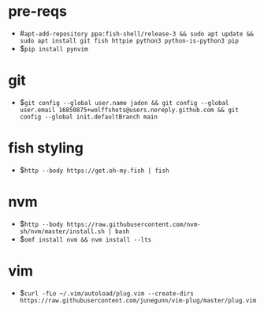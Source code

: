 # pre-reqs
- #`apt-add-repository ppa:fish-shell/release-3 && sudo apt update && sudo apt install git fish httpie python3 python-is-python3 pip`
- $`pip install pynvim`

# git
- $`git config --global user.name jadon && git config --global user.email 16850875+wolffshots@users.noreply.github.com && git config --global init.defaultBranch main`

# fish styling
- $`http --body https://get.oh-my.fish | fish`

# nvm
- $`http --body https://raw.githubusercontent.com/nvm-sh/nvm/master/install.sh | bash`
- $`omf install nvm && nvm install --lts`

# vim
- $`curl -fLo ~/.vim/autoload/plug.vim --create-dirs https://raw.githubusercontent.com/junegunn/vim-plug/master/plug.vim`

